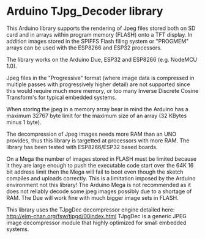 Arduino TJpg_Decoder library
===========

This Arduino library supports the rendering of Jpeg files stored both on SD card and in arrays within program memory (FLASH) onto a TFT display. In addition images stored in the SPIFFS Flash filing system or "PROGMEM" arrays can be used with the ESP8266 and ESP32 processors.

The library works on the Arduino Due, ESP32 and ESP8266 (e.g. NodeMCU 1.0).

Jpeg files in the "Progressive" format (where image data is compressed in multiple passes with progressively higher detail) are not supported since this would require much more memory, or too many Inverse Discrete Cosine Transform's for typical embedded systems.

When storing the jpeg in a memory array bear in mind the Arduino has a maximum 32767 byte limit for the maximum size of an array (32 KBytes minus 1 byte).

The decompression of Jpeg images needs more RAM than an UNO provides, thus this library is targetted at processors with more RAM. The library has been tested with ESP8266/ESP32 based boards.

On a Mega the number of images stored in FLASH must be limited because it they are large enough to push the executable code start over the 64K 16 bit address limit then the Mega will fail to boot even though the sketch compiles and uploads correctly. This is a limitation imposed by the Arduino environment not this library!  The Arduino Mega is not recommended as it does not reliably decode some jpeg images possibly due to a shortage of RAM.  The Due will work fine with much bigger image sets in FLASH.

This library uses the TJpgDec decompressor engine detailed here:
http://elm-chan.org/fsw/tjpgd/00index.html
TJpgDec is a generic JPEG image decompressor module that highly optimized for small embedded systems.